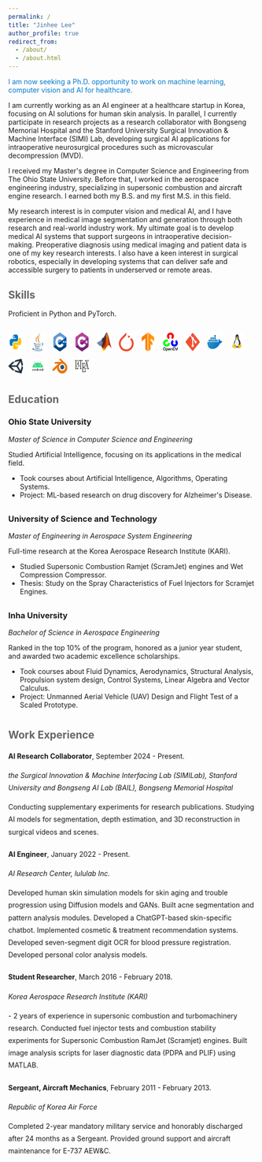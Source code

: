 ```yaml
---
permalink: /
title: "Jinhee Lee"
author_profile: true
redirect_from: 
  - /about/
  - /about.html
---
```


<p style="color: #007acc;">
  I am now seeking a Ph.D. opportunity to work on machine learning, computer vision and AI for healthcare.
</p>

I am currently working as an AI engineer at a healthcare startup in Korea, focusing on AI solutions for human skin analysis. 
In parallel, I currently participate in research projects as a research collaborator with Bongseng Memorial Hospital and the Stanford University Surgical Innovation & Machine Interface (SIMI) Lab, developing surgical AI applications for intraoperative neurosurgical procedures such as microvascular decompression (MVD).

 I received my Master's degree in Computer Science and Engineering from The Ohio State University. Before that, I worked in the aerospace engineering industry, specializing in supersonic combustion and aircraft engine research. I earned both my B.S. and my first M.S. in this field.

My research interest is in computer vision and medical AI, and I have experience in medical image segmentation and generation through both research and real-world industry work. My ultimate goal is to develop medical AI systems that support surgeons in intraoperative decision-making. Preoperative diagnosis using medical imaging and patient data is one of my key research interests.
I also have a keen interest in surgical robotics, especially in developing systems that can deliver safe and accessible surgery to patients in underserved or remote areas.



<h2 style="color:#666; margin-top: 30px;">Skills</h2>

<p>Proficient in Python and PyTorch.</p>

<div style="display: flex; flex-wrap: wrap; gap: 15px; margin-top: 30px;">
  <img src="/images/skills/python.png" alt="Python" title="Python" style="width:30px;">
  <img src="/images/skills/java.png" alt="Java" title="Java" style="width:30px;">
  <img src="/images/skills/cpp.png" alt="C++" title="C++" style="width:30px;">
  <img src="/images/skills/csharp.png" alt="C#" title="C#" style="width:30px;">
  <img src="/images/skills/matlab.png" alt="MATLAB" title="MATLAB" style="width:30px;">
  <img src="/images/skills/pytorch.png" alt="PyTorch" title="PyTorch" style="width:30px;">
  <img src="/images/skills/tensorflow.png" alt="TensorFlow" title="TensorFlow" style="width:30px;">
  <img src="/images/skills/opencv.png" alt="OpenCV" title="OpenCV" style="width:30px;">
  <img src="/images/skills/git.png" alt="Git" title="Git" style="width:30px;">
  <img src="/images/skills/docker.png" alt="Docker" title="Docker" style="width:30px;">
  <img src="/images/skills/linux.png" alt="Linux" title="Linux" style="width:30px;">
  <img src="/images/skills/unity.png" alt="Unity" title="Unity Engine" style="width:30px;">
  <img src="/images/skills/android.png" alt="Android Studio" title="Android Studio" style="width:30px;">
  <img src="/images/skills/blender.png" alt="Blender" title="Blender" style="width:30px;">
  <img src="/images/skills/latex.png" alt="LaTeX" title="LaTeX" style="width:30px;">
</div>


<h2 style="color:#666; margin-top: 40px;">Education</h2>

<!-- Ohio State -->
<div style="margin-bottom: 30px;">
  <!-- <img src="/images/education/Ohio_State_University_Logo.png" alt="Ohio State Logo" style="width: 30px;"> -->
  <h3>Ohio State University</h3>
  <p><em>Master of Science in Computer Science and Engineering</em></p>
  <p>Studied Artificial Intelligence, focusing on its applications in the medical field.</p>
  <ul>
    <li>Took courses about Artificial Intelligence, Algorithms, Operating Systems.</li>
    <li>Project: ML-based research on drug discovery for Alzheimer's Disease.</li>
  </ul>
</div>

<!-- UST -->
<div style="margin-bottom: 30px;">
  <!-- <img src="/images/education/ustLogo.png" alt="UST Logo" style="width: 30px;"> -->
  <h3>University of Science and Technology</h3>
  <p><em>Master of Engineering in Aerospace System Engineering</em></p>
  <p>Full-time research at the Korea Aerospace Research Institute (KARI).</p>
  <ul>
    <li>Studied Supersonic Combustion Ramjet (ScramJet) engines and Wet Compression Compressor.</li>
    <li>Thesis: Study on the Spray Characteristics of Fuel Injectors for Scramjet Engines.</li>
  </ul>
</div>

<!-- Inha University -->
<div style="margin-bottom: 30px;">
  <!-- <img src="/images/education/inhaLogo.jpg" alt="Inha Logo" style="width: 30px;"> -->
  <h3>Inha University</h3>
  <p><em>Bachelor of Science in Aerospace Engineering</em></p>
  <p>Ranked in the top 10% of the program, honored as a junior year student, and awarded two academic excellence scholarships.</p>
  <ul>
    <li>Took courses about Fluid Dynamics, Aerodynamics, Structural Analysis, Propulsion system design, Control Systems, Linear Algebra and Vector Calculus.</li>
    <li>Project: Unmanned Aerial Vehicle (UAV) Design and Flight Test of a Scaled Prototype.</li>
  </ul>
</div>


<h2 style="color:#666; margin-top: 40px;">Work Experience</h2>

<div style="line-height: 1.8; max-width: 1000px; margin: 0 auto;">

  <div style="margin-bottom: 20px;">
    <strong>AI Research Collaborator</strong>,  September 2024 - Present. 
    <p><em>the Surgical Innovation & Machine Interfacing Lab (SIMILab), Stanford University and Bongseng AI Lab (BAIL), Bongseng Memorial Hospital</em></p>
    Conducting supplementary experiments for research publications. Studying AI models for segmentation, depth estimation, and 3D reconstruction in surgical videos and scenes.
  </div>

  <div style="margin-bottom: 20px;">
    <strong>AI Engineer</strong>, January 2022 - Present.
    <p><em> AI Research Center, lululab Inc. </em></p>  
    Developed human skin simulation models for skin aging and trouble progression using Diffusion models and GANs.  
    Built acne segmentation and pattern analysis modules.
    Developed a ChatGPT-based skin-specific chatbot.  
    Implemented cosmetic & treatment recommendation systems.
    Developed seven-segment digit OCR for blood pressure registration.  
    Developed personal color analysis models.
  </div>

  <div style="margin-bottom: 20px;">
    <strong>Student Researcher</strong>, March 2016 - February 2018.
    <p><em>  Korea Aerospace Research Institute (KARI) </em></p> 
    - 2 years of experience in supersonic combustion and turbomachinery research.  
    Conducted fuel injector tests and combustion stability experiments for Supersonic Combustion RamJet (Scramjet) engines.  
    Built image analysis scripts for laser diagnostic data (PDPA and PLIF) using MATLAB.
  </div>

  <div>
    <strong>Sergeant, Aircraft Mechanics</strong>, February 2011 - February 2013.  
    <p><em>  Republic of Korea Air Force </em></p> 
    Completed 2-year mandatory military service and honorably discharged after 24 months as a Sergeant.
    Provided ground support and aircraft maintenance for E-737 AEW&C.      
  </div>
</div>


